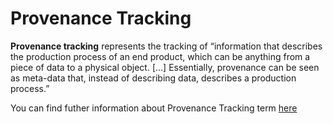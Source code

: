 # Provenance Tracking

**Provenance tracking** represents the tracking of “information that describes the production process of an end product, which can be anything from a piece of data to a physical object. […] Essentially, provenance can be seen as meta-data that, instead of describing data, describes a production process.”

You can find futher information about Provenance Tracking term [here](../../T3.4/L3.Provenance_tracking.md)



